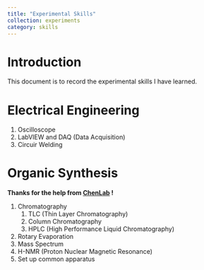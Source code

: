 ```yaml
---
title: "Experimental Skills"
collection: experiments
category: skills
---
```

# Introduction
This document is to record the experimental skills I have learned.

# Electrical Engineering
1. Oscilloscope
2. LabVIEW and DAQ (Data Acquisition)
3. Circuir Welding

# Organic Synthesis

**Thanks for the help from [ChenLab](http://zhixingchenlab.mysxl.cn/) !**

1. Chromatography
   1. TLC (Thin Layer Chromatography)
   2. Column Chromatography
   3. HPLC (High Performance Liquid Chromatography)
2. Rotary Evaporation
3. Mass Spectrum
4. H-NMR (Proton Nuclear Magnetic Resonance)
5. Set up common apparatus